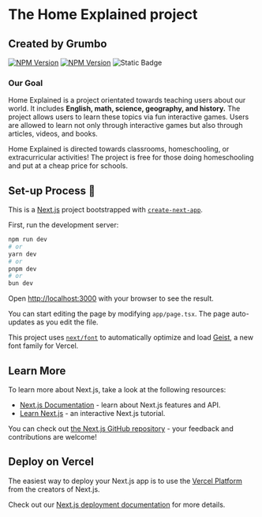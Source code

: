# The Home Explained project
## Created by Grumbo

[![NPM Version](https://img.shields.io/npm/v/react?logo=react)](https://img.shields.io/npm/v/react?logo=react&label=react%20version&link=https%3A%2F%2Freact.dev%2F
) [![NPM Version](https://img.shields.io/npm/v/radix-ui?logo=radixui)](https://img.shields.io/npm/v/radix-ui?logo=radixui&label=radix-ui%20version&link=https%3A%2F%2Fwww.radix-ui.com%2F) ![Static Badge](https://img.shields.io/badge/Active%20version-v.0.0.2%20-%20orange)

### Our Goal
<p>Home Explained is a project orientated towards teaching users about our world.
It includes <b> English, math, science, geography, and history.</b> The project allows users to learn these topics via fun interactive games.
Users are allowed to learn not only through interactive games but also through articles, videos, and books.


Home Explained is directed towards classrooms, homeschooling, or extracurricular activities! The project is free for those doing homeschooling and put at a cheap price for schools.</p>

## Set-up Process 🚀

This is a [Next.js](https://nextjs.org) project bootstrapped with [`create-next-app`](https://nextjs.org/docs/app/api-reference/cli/create-next-app).

First, run the development server:

```bash
npm run dev
# or
yarn dev
# or
pnpm dev
# or
bun dev
```

Open [http://localhost:3000](http://localhost:3000) with your browser to see the result.

You can start editing the page by modifying `app/page.tsx`. The page auto-updates as you edit the file.

This project uses [`next/font`](https://nextjs.org/docs/app/building-your-application/optimizing/fonts) to automatically optimize and load [Geist](https://vercel.com/font), a new font family for Vercel.

## Learn More

To learn more about Next.js, take a look at the following resources:

- [Next.js Documentation](https://nextjs.org/docs) - learn about Next.js features and API.
- [Learn Next.js](https://nextjs.org/learn) - an interactive Next.js tutorial.

You can check out [the Next.js GitHub repository](https://github.com/vercel/next.js) - your feedback and contributions are welcome!

## Deploy on Vercel

The easiest way to deploy your Next.js app is to use the [Vercel Platform](https://vercel.com/new?utm_medium=default-template&filter=next.js&utm_source=create-next-app&utm_campaign=create-next-app-readme) from the creators of Next.js.

Check out our [Next.js deployment documentation](https://nextjs.org/docs/app/building-your-application/deploying) for more details.
